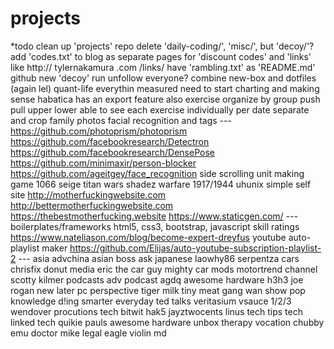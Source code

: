 # projects
*todo
	clean up 'projects' repo
		delete 'daily-coding/', 'misc/', but 'decoy/'?
		add 'codes.txt' to blog as separate pages for 'discount codes' and 'links' like http:// tylernakamura .com /links/
		have 'rambling.txt' as 'README.md'
	github
		new 'decoy' run
		unfollow everyone?
		combine new-box and dotfiles (again lel)
quant-life
	everythin measured
	need to start charting and making sense
	habatica has an export feature also
	exercise
		organize by group
			push
			pull
			upper
			lower
		able to see each exercise individually per date
separate and crop family photos
	facial recognition and tags
	---
	https://github.com/photoprism/photoprism
	https://github.com/facebookresearch/Detectron
	https://github.com/facebookresearch/DensePose
	https://github.com/minimaxir/person-blocker
	https://github.com/ageitgey/face_recognition
side scrolling unit making game
	1066
	seige titan wars
	shadez
	warfare 1917/1944
uhunix simple self site
	http://motherfuckingwebsite.com
	http://bettermotherfuckingwebsite.com
	https://thebestmotherfucking.website
	https://www.staticgen.com/
	---
	boilerplates/frameworks
		html5, css3, bootstrap, javascript
	skill ratings
		https://www.nateliason.com/blog/become-expert-dreyfus
youtube auto-playlist maker
	https://github.com/Elijas/auto-youtube-subscription-playlist-2
	---
	asia
		advchina
		asian boss
		ask japanese
		laowhy86
		serpentza
	cars
		chrisfix
		donut media
		eric the car guy
		mighty car mods
		motortrend channel
		scotty kilmer
	podcasts
		adv podcast
		agdq
		awesome hardware
		h3h3
		joe rogan
		new later
		pc perspective
		tiger milk
		tiny meat gang
		wan show
	pop knowledge
		d!ing
		smarter everyday
		ted talks
		veritasium
		vsauce 1/2/3
		wendover procutions
	tech
		bitwit
		hak5
		jayztwocents
		linus tech tips
			tech linked
			tech quikie
		pauls awesome hardware
		unbox therapy
	vocation
		chubby emu
		doctor mike
		legal eagle
		violin md
